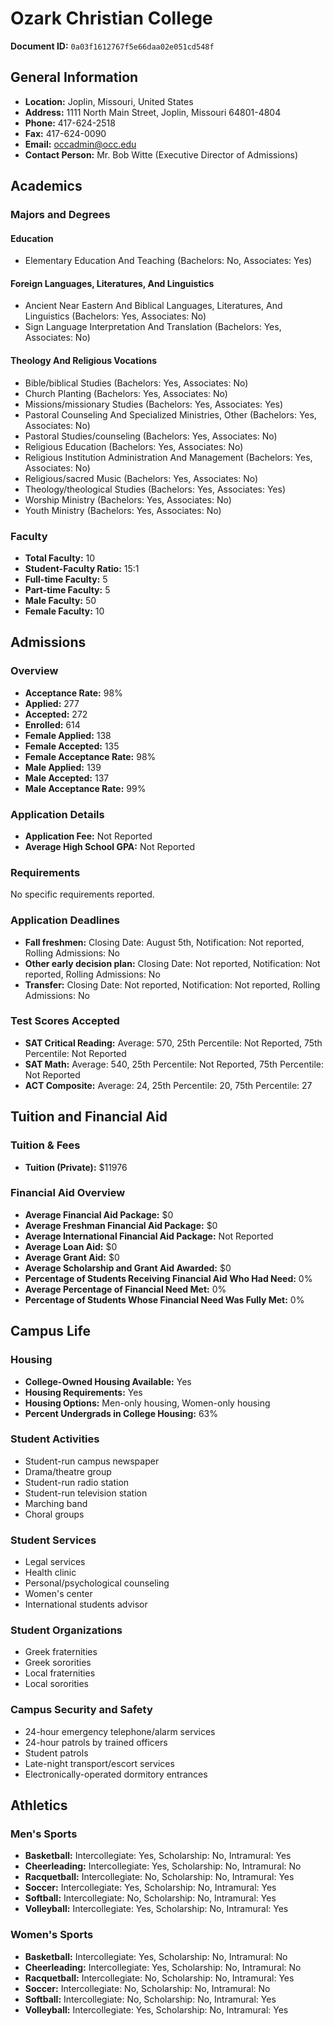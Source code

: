 # Ozark Christian College

**Document ID:** `0a03f1612767f5e66daa02e051cd548f`

## General Information

- **Location:** Joplin, Missouri, United States
- **Address:** 1111 North Main Street, Joplin, Missouri 64801-4804
- **Phone:** 417-624-2518
- **Fax:** 417-624-0090
- **Email:** occadmin@occ.edu
- **Contact Person:** Mr. Bob Witte (Executive Director of Admissions)

## Academics

### Majors and Degrees

#### Education

- Elementary Education And Teaching (Bachelors: No, Associates: Yes)

#### Foreign Languages, Literatures, And Linguistics

- Ancient Near Eastern And Biblical Languages, Literatures, And Linguistics (Bachelors: Yes, Associates: No)
- Sign Language Interpretation And Translation (Bachelors: Yes, Associates: No)

#### Theology And Religious Vocations

- Bible/biblical Studies (Bachelors: Yes, Associates: No)
- Church Planting (Bachelors: Yes, Associates: No)
- Missions/missionary Studies (Bachelors: Yes, Associates: Yes)
- Pastoral Counseling And Specialized Ministries, Other (Bachelors: Yes, Associates: No)
- Pastoral Studies/counseling (Bachelors: Yes, Associates: No)
- Religious Education (Bachelors: Yes, Associates: No)
- Religious Institution Administration And Management (Bachelors: Yes, Associates: No)
- Religious/sacred Music (Bachelors: Yes, Associates: No)
- Theology/theological Studies (Bachelors: Yes, Associates: Yes)
- Worship Ministry (Bachelors: Yes, Associates: No)
- Youth Ministry (Bachelors: Yes, Associates: No)

### Faculty

- **Total Faculty:** 10
- **Student-Faculty Ratio:** 15:1
- **Full-time Faculty:** 5
- **Part-time Faculty:** 5
- **Male Faculty:** 50
- **Female Faculty:** 10

## Admissions

### Overview

- **Acceptance Rate:** 98%
- **Applied:** 277
- **Accepted:** 272
- **Enrolled:** 614
- **Female Applied:** 138
- **Female Accepted:** 135
- **Female Acceptance Rate:** 98%
- **Male Applied:** 139
- **Male Accepted:** 137
- **Male Acceptance Rate:** 99%

### Application Details

- **Application Fee:** Not Reported
- **Average High School GPA:** Not Reported

### Requirements

No specific requirements reported.

### Application Deadlines

- **Fall freshmen:** Closing Date: August 5th, Notification: Not reported, Rolling Admissions: No
- **Other early decision plan:** Closing Date: Not reported, Notification: Not reported, Rolling Admissions: No
- **Transfer:** Closing Date: Not reported, Notification: Not reported, Rolling Admissions: No

### Test Scores Accepted

- **SAT Critical Reading:** Average: 570, 25th Percentile: Not Reported, 75th Percentile: Not Reported
- **SAT Math:** Average: 540, 25th Percentile: Not Reported, 75th Percentile: Not Reported
- **ACT Composite:** Average: 24, 25th Percentile: 20, 75th Percentile: 27

## Tuition and Financial Aid

### Tuition & Fees

- **Tuition (Private):** $11976

### Financial Aid Overview

- **Average Financial Aid Package:** $0
- **Average Freshman Financial Aid Package:** $0
- **Average International Financial Aid Package:** Not Reported
- **Average Loan Aid:** $0
- **Average Grant Aid:** $0
- **Average Scholarship and Grant Aid Awarded:** $0
- **Percentage of Students Receiving Financial Aid Who Had Need:** 0%
- **Average Percentage of Financial Need Met:** 0%
- **Percentage of Students Whose Financial Need Was Fully Met:** 0%

## Campus Life

### Housing

- **College-Owned Housing Available:** Yes
- **Housing Requirements:** Yes
- **Housing Options:** Men-only housing, Women-only housing
- **Percent Undergrads in College Housing:** 63%

### Student Activities

- Student-run campus newspaper
- Drama/theatre group
- Student-run radio station
- Student-run television station
- Marching band
- Choral groups

### Student Services

- Legal services
- Health clinic
- Personal/psychological counseling
- Women's center
- International students advisor

### Student Organizations

- Greek fraternities
- Greek sororities
- Local fraternities
- Local sororities

### Campus Security and Safety

- 24-hour emergency telephone/alarm services
- 24-hour patrols by trained officers
- Student patrols
- Late-night transport/escort services
- Electronically-operated dormitory entrances

## Athletics

### Men's Sports

- **Basketball:** Intercollegiate: Yes, Scholarship: No, Intramural: Yes
- **Cheerleading:** Intercollegiate: Yes, Scholarship: No, Intramural: No
- **Racquetball:** Intercollegiate: No, Scholarship: No, Intramural: Yes
- **Soccer:** Intercollegiate: Yes, Scholarship: No, Intramural: Yes
- **Softball:** Intercollegiate: No, Scholarship: No, Intramural: Yes
- **Volleyball:** Intercollegiate: Yes, Scholarship: No, Intramural: Yes

### Women's Sports

- **Basketball:** Intercollegiate: Yes, Scholarship: No, Intramural: No
- **Cheerleading:** Intercollegiate: Yes, Scholarship: No, Intramural: No
- **Racquetball:** Intercollegiate: No, Scholarship: No, Intramural: Yes
- **Soccer:** Intercollegiate: No, Scholarship: No, Intramural: No
- **Softball:** Intercollegiate: No, Scholarship: No, Intramural: Yes
- **Volleyball:** Intercollegiate: Yes, Scholarship: No, Intramural: Yes
